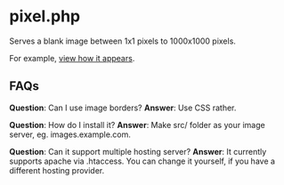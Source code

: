 # pixel.php

Serves a blank image between 1x1 pixels to 1000x1000 pixels.

For example, [view how it appears](https://transparent-images.herokuapp.com/).

## FAQs

**Question**: Can I use image borders?
**Answer**: Use CSS rather.

**Question**: How do I install it?
**Answer**: Make src/ folder as your image server, eg. images.example.com.

**Question**: Can it support multiple hosting server?
**Answer**: It currently supports apache via .htaccess. You can change it yourself, if you have a different hosting provider.
